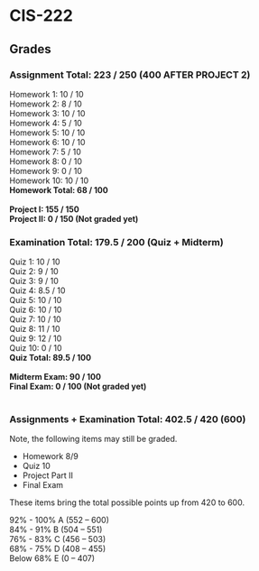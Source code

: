 # CIS-222

## Grades

### Assignment Total: 223 / 250 (400 AFTER PROJECT 2)
Homework 1: 10 / 10<br />
Homework 2: 8 / 10<br />
Homework 3: 10 / 10<br />
Homework 4: 5 / 10<br />
Homework 5: 10 / 10<br />
Homework 6: 10 / 10<br />
Homework 7: 5 / 10<br />
Homework 8: 0 / 10<br />
Homework 9: 0 / 10<br />
Homework 10: 10 / 10<br />
**Homework Total: 68 / 100**<br />
<br />
**Project  I: 155 / 150**<br />
**Project II: 0 / 150 (Not graded yet)**<br />

### Examination Total: 179.5 / 200 (Quiz + Midterm)
Quiz 1: 10 / 10<br />
Quiz 2: 9 / 10<br />
Quiz 3: 9 / 10<br />
Quiz 4: 8.5 / 10<br />
Quiz 5: 10 / 10<br />
Quiz 6: 10 / 10<br />
Quiz 7: 10 / 10<br />
Quiz 8: 11 / 10<br />
Quiz 9: 12 / 10<br />
Quiz 10: 0 / 10<br />
**Quiz Total: 89.5 / 100**<br />
<br />
**Midterm Exam: 90 / 100**<br />
**Final Exam: 0 / 100 (Not graded yet)**<br />
<br />

### Assignments + Examination Total: 402.5 / 420 (600)

Note, the following items may still be graded.
<ul>
        <li>Homework 8/9</li>
        <li>Quiz 10</li>
        <li>Project Part II</li>
        <li>Final Exam</li>
</ul>

These items bring the total possible points up from 420 to 600.

92% - 100% A (552 – 600)<br />
84% - 91% B (504 – 551)<br />
76% - 83% C (456 – 503)<br />
68% - 75% D (408 – 455)<br />
Below 68% E (0 – 407)<br />
